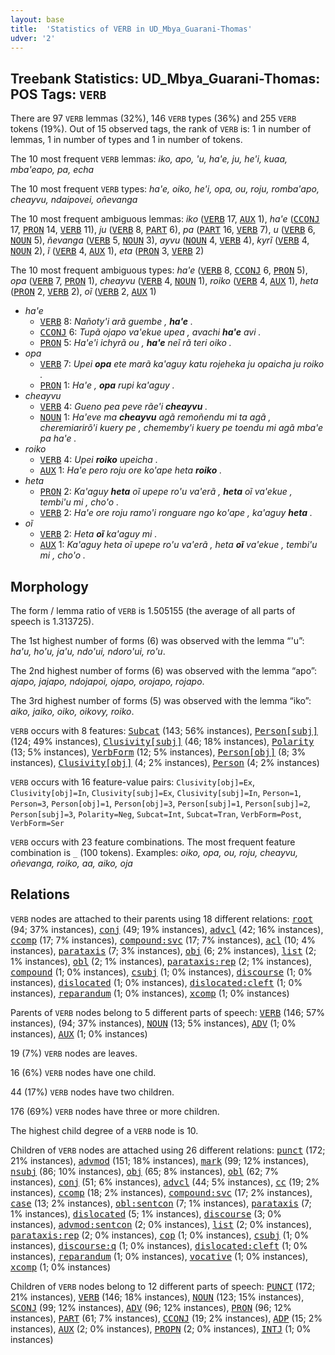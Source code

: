 ```yaml
---
layout: base
title:  'Statistics of VERB in UD_Mbya_Guarani-Thomas'
udver: '2'
---
```


## Treebank Statistics: UD_Mbya_Guarani-Thomas: POS Tags: `VERB`

There are 97 `VERB` lemmas (32%), 146 `VERB` types (36%) and 255 `VERB` tokens (19%).
Out of 15 observed tags, the rank of `VERB` is: 1 in number of lemmas, 1 in number of types and 1 in number of tokens.

The 10 most frequent `VERB` lemmas: <em>iko, apo, 'u, ha'e, ju, he'i, kuaa, mba'eapo, pa, echa</em>

The 10 most frequent `VERB` types:  <em>ha'e, oiko, he'i, opa, ou, roju, romba'apo, cheayvu, ndaipovei, oñevanga</em>

The 10 most frequent ambiguous lemmas: <em>iko</em> (<tt><a href="gun_thomas-pos-VERB.html">VERB</a></tt> 17, <tt><a href="gun_thomas-pos-AUX.html">AUX</a></tt> 1), <em>ha'e</em> (<tt><a href="gun_thomas-pos-CCONJ.html">CCONJ</a></tt> 17, <tt><a href="gun_thomas-pos-PRON.html">PRON</a></tt> 14, <tt><a href="gun_thomas-pos-VERB.html">VERB</a></tt> 11), <em>ju</em> (<tt><a href="gun_thomas-pos-VERB.html">VERB</a></tt> 8, <tt><a href="gun_thomas-pos-PART.html">PART</a></tt> 6), <em>pa</em> (<tt><a href="gun_thomas-pos-PART.html">PART</a></tt> 16, <tt><a href="gun_thomas-pos-VERB.html">VERB</a></tt> 7), <em>u</em> (<tt><a href="gun_thomas-pos-VERB.html">VERB</a></tt> 6, <tt><a href="gun_thomas-pos-NOUN.html">NOUN</a></tt> 5), <em>ñevanga</em> (<tt><a href="gun_thomas-pos-VERB.html">VERB</a></tt> 5, <tt><a href="gun_thomas-pos-NOUN.html">NOUN</a></tt> 3), <em>ayvu</em> (<tt><a href="gun_thomas-pos-NOUN.html">NOUN</a></tt> 4, <tt><a href="gun_thomas-pos-VERB.html">VERB</a></tt> 4), <em>kyrĩ</em> (<tt><a href="gun_thomas-pos-VERB.html">VERB</a></tt> 4, <tt><a href="gun_thomas-pos-NOUN.html">NOUN</a></tt> 2), <em>ĩ</em> (<tt><a href="gun_thomas-pos-VERB.html">VERB</a></tt> 4, <tt><a href="gun_thomas-pos-AUX.html">AUX</a></tt> 1), <em>eta</em> (<tt><a href="gun_thomas-pos-PRON.html">PRON</a></tt> 3, <tt><a href="gun_thomas-pos-VERB.html">VERB</a></tt> 2)

The 10 most frequent ambiguous types:  <em>ha'e</em> (<tt><a href="gun_thomas-pos-VERB.html">VERB</a></tt> 8, <tt><a href="gun_thomas-pos-CCONJ.html">CCONJ</a></tt> 6, <tt><a href="gun_thomas-pos-PRON.html">PRON</a></tt> 5), <em>opa</em> (<tt><a href="gun_thomas-pos-VERB.html">VERB</a></tt> 7, <tt><a href="gun_thomas-pos-PRON.html">PRON</a></tt> 1), <em>cheayvu</em> (<tt><a href="gun_thomas-pos-VERB.html">VERB</a></tt> 4, <tt><a href="gun_thomas-pos-NOUN.html">NOUN</a></tt> 1), <em>roiko</em> (<tt><a href="gun_thomas-pos-VERB.html">VERB</a></tt> 4, <tt><a href="gun_thomas-pos-AUX.html">AUX</a></tt> 1), <em>heta</em> (<tt><a href="gun_thomas-pos-PRON.html">PRON</a></tt> 2, <tt><a href="gun_thomas-pos-VERB.html">VERB</a></tt> 2), <em>oĩ</em> (<tt><a href="gun_thomas-pos-VERB.html">VERB</a></tt> 2, <tt><a href="gun_thomas-pos-AUX.html">AUX</a></tt> 1)


* <em>ha'e</em>
  * <tt><a href="gun_thomas-pos-VERB.html">VERB</a></tt> 8: <em>Nañoty'i arã guembe , <b>ha'e</b> .</em>
  * <tt><a href="gun_thomas-pos-CCONJ.html">CCONJ</a></tt> 6: <em>Tupã ojapo va'ekue upea , avachi <b>ha'e</b> avi .</em>
  * <tt><a href="gun_thomas-pos-PRON.html">PRON</a></tt> 5: <em>Ha'e'i ichyrã ou , <b>ha'e</b> neĩ rã teri oiko .</em>
* <em>opa</em>
  * <tt><a href="gun_thomas-pos-VERB.html">VERB</a></tt> 7: <em>Upei <b>opa</b> ete marã ka'aguy katu rojeheka ju opaicha ju roiko .</em>
  * <tt><a href="gun_thomas-pos-PRON.html">PRON</a></tt> 1: <em>Ha'e , <b>opa</b> rupi ka'aguy .</em>
* <em>cheayvu</em>
  * <tt><a href="gun_thomas-pos-VERB.html">VERB</a></tt> 4: <em>Gueno pea peve rãe'i <b>cheayvu</b> .</em>
  * <tt><a href="gun_thomas-pos-NOUN.html">NOUN</a></tt> 1: <em>Ha'eve ma <b>cheayvu</b> agã remoñendu mi ta agã , cheremiarirõ'i kuery pe , chememby'i kuery pe toendu mi agã mba'e pa ha'e .</em>
* <em>roiko</em>
  * <tt><a href="gun_thomas-pos-VERB.html">VERB</a></tt> 4: <em>Upei <b>roiko</b> upeicha .</em>
  * <tt><a href="gun_thomas-pos-AUX.html">AUX</a></tt> 1: <em>Ha'e pero roju ore ko'ape heta <b>roiko</b> .</em>
* <em>heta</em>
  * <tt><a href="gun_thomas-pos-PRON.html">PRON</a></tt> 2: <em>Ka'aguy <b>heta</b> oĩ upepe ro'u va'erã , <b>heta</b> oĩ va'ekue , tembi'u mi , cho'o .</em>
  * <tt><a href="gun_thomas-pos-VERB.html">VERB</a></tt> 2: <em>Ha'e ore roju ramo'i ronguare ngo ko'ape , ka'aguy <b>heta</b> .</em>
* <em>oĩ</em>
  * <tt><a href="gun_thomas-pos-VERB.html">VERB</a></tt> 2: <em>Heta <b>oĩ</b> ka'aguy mi .</em>
  * <tt><a href="gun_thomas-pos-AUX.html">AUX</a></tt> 1: <em>Ka'aguy heta oĩ upepe ro'u va'erã , heta <b>oĩ</b> va'ekue , tembi'u mi , cho'o .</em>

## Morphology

The form / lemma ratio of `VERB` is 1.505155 (the average of all parts of speech is 1.313725).

The 1st highest number of forms (6) was observed with the lemma “'u”: <em>ha'u, ho'u, ja'u, ndo'ui, ndoro'ui, ro'u</em>.

The 2nd highest number of forms (6) was observed with the lemma “apo”: <em>ajapo, jajapo, ndojapoi, ojapo, orojapo, rojapo</em>.

The 3rd highest number of forms (5) was observed with the lemma “iko”: <em>aiko, jaiko, oiko, oikovy, roiko</em>.

`VERB` occurs with 8 features: <tt><a href="gun_thomas-feat-Subcat.html">Subcat</a></tt> (143; 56% instances), <tt><a href="gun_thomas-feat-Person-subj.html">Person[subj]</a></tt> (124; 49% instances), <tt><a href="gun_thomas-feat-Clusivity-subj.html">Clusivity[subj]</a></tt> (46; 18% instances), <tt><a href="gun_thomas-feat-Polarity.html">Polarity</a></tt> (13; 5% instances), <tt><a href="gun_thomas-feat-VerbForm.html">VerbForm</a></tt> (12; 5% instances), <tt><a href="gun_thomas-feat-Person-obj.html">Person[obj]</a></tt> (8; 3% instances), <tt><a href="gun_thomas-feat-Clusivity-obj.html">Clusivity[obj]</a></tt> (4; 2% instances), <tt><a href="gun_thomas-feat-Person.html">Person</a></tt> (4; 2% instances)

`VERB` occurs with 16 feature-value pairs: `Clusivity[obj]=Ex`, `Clusivity[obj]=In`, `Clusivity[subj]=Ex`, `Clusivity[subj]=In`, `Person=1`, `Person=3`, `Person[obj]=1`, `Person[obj]=3`, `Person[subj]=1`, `Person[subj]=2`, `Person[subj]=3`, `Polarity=Neg`, `Subcat=Int`, `Subcat=Tran`, `VerbForm=Post`, `VerbForm=Ser`

`VERB` occurs with 23 feature combinations.
The most frequent feature combination is `_` (100 tokens).
Examples: <em>oiko, opa, ou, roju, cheayvu, oñevanga, roiko, aa, aiko, oja</em>


## Relations

`VERB` nodes are attached to their parents using 18 different relations: <tt><a href="gun_thomas-dep-root.html">root</a></tt> (94; 37% instances), <tt><a href="gun_thomas-dep-conj.html">conj</a></tt> (49; 19% instances), <tt><a href="gun_thomas-dep-advcl.html">advcl</a></tt> (42; 16% instances), <tt><a href="gun_thomas-dep-ccomp.html">ccomp</a></tt> (17; 7% instances), <tt><a href="gun_thomas-dep-compound-svc.html">compound:svc</a></tt> (17; 7% instances), <tt><a href="gun_thomas-dep-acl.html">acl</a></tt> (10; 4% instances), <tt><a href="gun_thomas-dep-parataxis.html">parataxis</a></tt> (7; 3% instances), <tt><a href="gun_thomas-dep-obj.html">obj</a></tt> (6; 2% instances), <tt><a href="gun_thomas-dep-list.html">list</a></tt> (2; 1% instances), <tt><a href="gun_thomas-dep-obl.html">obl</a></tt> (2; 1% instances), <tt><a href="gun_thomas-dep-parataxis-rep.html">parataxis:rep</a></tt> (2; 1% instances), <tt><a href="gun_thomas-dep-compound.html">compound</a></tt> (1; 0% instances), <tt><a href="gun_thomas-dep-csubj.html">csubj</a></tt> (1; 0% instances), <tt><a href="gun_thomas-dep-discourse.html">discourse</a></tt> (1; 0% instances), <tt><a href="gun_thomas-dep-dislocated.html">dislocated</a></tt> (1; 0% instances), <tt><a href="gun_thomas-dep-dislocated-cleft.html">dislocated:cleft</a></tt> (1; 0% instances), <tt><a href="gun_thomas-dep-reparandum.html">reparandum</a></tt> (1; 0% instances), <tt><a href="gun_thomas-dep-xcomp.html">xcomp</a></tt> (1; 0% instances)

Parents of `VERB` nodes belong to 5 different parts of speech: <tt><a href="gun_thomas-pos-VERB.html">VERB</a></tt> (146; 57% instances),  (94; 37% instances), <tt><a href="gun_thomas-pos-NOUN.html">NOUN</a></tt> (13; 5% instances), <tt><a href="gun_thomas-pos-ADV.html">ADV</a></tt> (1; 0% instances), <tt><a href="gun_thomas-pos-AUX.html">AUX</a></tt> (1; 0% instances)

19 (7%) `VERB` nodes are leaves.

16 (6%) `VERB` nodes have one child.

44 (17%) `VERB` nodes have two children.

176 (69%) `VERB` nodes have three or more children.

The highest child degree of a `VERB` node is 10.

Children of `VERB` nodes are attached using 26 different relations: <tt><a href="gun_thomas-dep-punct.html">punct</a></tt> (172; 21% instances), <tt><a href="gun_thomas-dep-advmod.html">advmod</a></tt> (151; 18% instances), <tt><a href="gun_thomas-dep-mark.html">mark</a></tt> (99; 12% instances), <tt><a href="gun_thomas-dep-nsubj.html">nsubj</a></tt> (86; 10% instances), <tt><a href="gun_thomas-dep-obj.html">obj</a></tt> (65; 8% instances), <tt><a href="gun_thomas-dep-obl.html">obl</a></tt> (62; 7% instances), <tt><a href="gun_thomas-dep-conj.html">conj</a></tt> (51; 6% instances), <tt><a href="gun_thomas-dep-advcl.html">advcl</a></tt> (44; 5% instances), <tt><a href="gun_thomas-dep-cc.html">cc</a></tt> (19; 2% instances), <tt><a href="gun_thomas-dep-ccomp.html">ccomp</a></tt> (18; 2% instances), <tt><a href="gun_thomas-dep-compound-svc.html">compound:svc</a></tt> (17; 2% instances), <tt><a href="gun_thomas-dep-case.html">case</a></tt> (13; 2% instances), <tt><a href="gun_thomas-dep-obl-sentcon.html">obl:sentcon</a></tt> (7; 1% instances), <tt><a href="gun_thomas-dep-parataxis.html">parataxis</a></tt> (7; 1% instances), <tt><a href="gun_thomas-dep-dislocated.html">dislocated</a></tt> (5; 1% instances), <tt><a href="gun_thomas-dep-discourse.html">discourse</a></tt> (3; 0% instances), <tt><a href="gun_thomas-dep-advmod-sentcon.html">advmod:sentcon</a></tt> (2; 0% instances), <tt><a href="gun_thomas-dep-list.html">list</a></tt> (2; 0% instances), <tt><a href="gun_thomas-dep-parataxis-rep.html">parataxis:rep</a></tt> (2; 0% instances), <tt><a href="gun_thomas-dep-cop.html">cop</a></tt> (1; 0% instances), <tt><a href="gun_thomas-dep-csubj.html">csubj</a></tt> (1; 0% instances), <tt><a href="gun_thomas-dep-discourse-q.html">discourse:q</a></tt> (1; 0% instances), <tt><a href="gun_thomas-dep-dislocated-cleft.html">dislocated:cleft</a></tt> (1; 0% instances), <tt><a href="gun_thomas-dep-reparandum.html">reparandum</a></tt> (1; 0% instances), <tt><a href="gun_thomas-dep-vocative.html">vocative</a></tt> (1; 0% instances), <tt><a href="gun_thomas-dep-xcomp.html">xcomp</a></tt> (1; 0% instances)

Children of `VERB` nodes belong to 12 different parts of speech: <tt><a href="gun_thomas-pos-PUNCT.html">PUNCT</a></tt> (172; 21% instances), <tt><a href="gun_thomas-pos-VERB.html">VERB</a></tt> (146; 18% instances), <tt><a href="gun_thomas-pos-NOUN.html">NOUN</a></tt> (123; 15% instances), <tt><a href="gun_thomas-pos-SCONJ.html">SCONJ</a></tt> (99; 12% instances), <tt><a href="gun_thomas-pos-ADV.html">ADV</a></tt> (96; 12% instances), <tt><a href="gun_thomas-pos-PRON.html">PRON</a></tt> (96; 12% instances), <tt><a href="gun_thomas-pos-PART.html">PART</a></tt> (61; 7% instances), <tt><a href="gun_thomas-pos-CCONJ.html">CCONJ</a></tt> (19; 2% instances), <tt><a href="gun_thomas-pos-ADP.html">ADP</a></tt> (15; 2% instances), <tt><a href="gun_thomas-pos-AUX.html">AUX</a></tt> (2; 0% instances), <tt><a href="gun_thomas-pos-PROPN.html">PROPN</a></tt> (2; 0% instances), <tt><a href="gun_thomas-pos-INTJ.html">INTJ</a></tt> (1; 0% instances)

